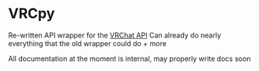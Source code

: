 # VRCpy

Re-written API wrapper for the [VRChat API](https://vrchatapi.github.io)
Can already do nearly everything that the old wrapper could do + more  

All documentation at the moment is internal, may properly write docs soon  
